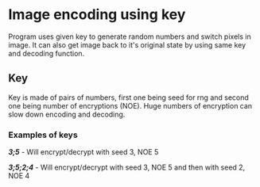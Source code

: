 
# Image encoding using key

 Program uses given key to generate random numbers and switch pixels in image. It can also get image back to it's original state by using same key and decoding function.
 
 ## Key
 Key is made of pairs of numbers, first one being seed for rng and second one being number of encryptions (NOE). Huge numbers of encryption can slow down encoding and decoding.
 ### Examples of keys
 ***3;5*** - Will encrypt/decrypt with seed 3, NOE 5
 
 ***3;5;2;4*** - Will encrypt/decrypt with seed 3, NOE 5 and then with seed 2, NOE 4



